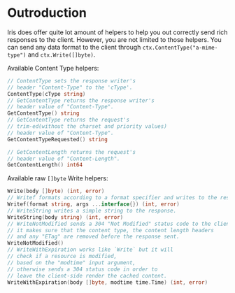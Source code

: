 # Outroduction

Iris does offer quite lot amount of helpers to help you out correctly send rich responses to the client. However, you are not limited to those helpers. You can send any data format to the client through `ctx.ContentType("a-mime-type")` and `ctx.Write([]byte)`.

Available Content Type helpers:

```go
// ContentType sets the response writer's
// header "Content-Type" to the 'cType'.
ContentType(cType string)
// GetContentType returns the response writer's
// header value of "Content-Type".
GetContentType() string
// GetContentType returns the request's
// trim-ed(without the charset and priority values)
// header value of "Content-Type".
GetContentTypeRequested() string

// GetContentLength returns the request's
// header value of "Content-Length".
GetContentLength() int64
```

Available raw `[]byte` Write helpers:

```go
Write(body []byte) (int, error)
// Writef formats according to a format specifier and writes to the response.
Writef(format string, args ...interface{}) (int, error)
// WriteString writes a simple string to the response.
WriteString(body string) (int, error)
// WriteNotModified sends a 304 "Not Modified" status code to the client,
// it makes sure that the content type, the content length headers
// and any "ETag" are removed before the response sent.
WriteNotModified()
// WriteWithExpiration works like `Write` but it will
// check if a resource is modified,
// based on the "modtime" input argument,
// otherwise sends a 304 status code in order to
// leave the client-side render the cached content.
WriteWithExpiration(body []byte, modtime time.Time) (int, error)
```
<!-- slide:break-80 -->
